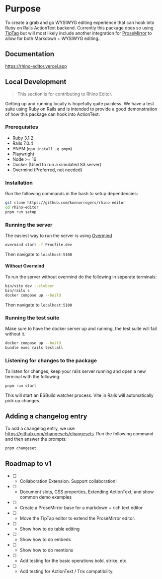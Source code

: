 # Purpose

To create a grab and go WYSIWYG editing experience that can
hook into Ruby on Rails ActionText backend. Currently this
package does so using [TipTap](https://tiptap.dev/) but
will most likely include another integration for [ProseMirror](https://prosemirror.net/)
to allow for both Markdown + WYSIWYG editing.

## Documentation

<https://rhino-editor.vercel.app>

## Local Development

> This section is for contributing to Rhino Editor.

Getting up and running locally is hopefully quite painless.
We have a test suite using Ruby on Rails and is intended to
provide a good demonstration of how this package can hook
into ActionText.

### Prerequisites

- Ruby 3.1.2
- Rails 7.0.4
- PNPM (`npm install -g pnpm`)
- Playwright
- Node >= 16
- Docker (Used to run a simulated S3 server)
- Overmind (Preferred, not needed)

### Installation

Run the following commands in the bash to setup
dependencies:

```bash
git clone https://github.com/konnorrogers/rhino-editor
cd rhino-editor
pnpm run setup
```

### Running the server

The easiest way to run the server is using [Overmind](https://github.com/DarthSim/overmind)

```bash
overmind start -f Procfile.dev
```

Then navigate to `localhost:5100`


#### Without Overmind

To run the server without overmind do the following in
seperate terminals:

```bash
bin/vite dev --clobber
bin/rails s
docker compose up --build
```

Then navigate to `localhost:5100`

### Running the test suite

Make sure to have the docker server up and running, the
test suite will fail without it.

```bash
docker compose up --build
bundle exec rails test:all
```

### Listening for changes to the package

To listen for changes, keep your rails server running and
open a new terminal with the following:

```bash
pnpm run start
```

This will start an ESBuild watcher process. Vite in Rails
will automatically pick up changes.

## Adding a changelog entry

To add a changelog entry, we use <https://github.com/changesets/changesets>.
Run the following command and then answer the prompts:

```bash
pnpm changeset
```

## Roadmap to v1

- [ ] - Collaboration Extension. Support collaboration!
- [ ] - Document slots, CSS properties, Extending ActionText, and show common demo examples
- [ ] - Create a ProseMirror base for a markdown + rich text editor
- [ ] - Move the TipTap editor to extend the ProseMirror editor.
- [ ] - Show how to do table editing
- [ ] - Show how to do embeds
- [ ] - Show how to do mentions
- [ ] - Add testing for the basic operations bold, strike, etc.
- [ ] - Add testing for ActionText / Trix compatibility.
